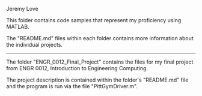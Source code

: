 Jeremy Love

This folder contains code samples that represent my proficiency using MATLAB.

The "README.md" files within each folder contains more information about the
  individual projects.

-----------------------------------------------------------------------------

The folder "ENGR_0012_Final_Project" contains the files for my final project 
  from ENGR 0012, Introduction to Engineering Computing.

The project description is contained within the folder's "README.md" file and
  the program is run via the file "PittGymDriver.m".

